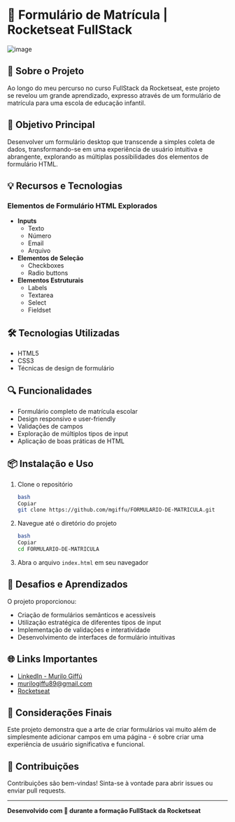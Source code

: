 # 📝 Formulário de Matrícula | Rocketseat FullStack

![image](https://github.com/user-attachments/assets/e88eb8af-c250-49eb-98ed-3f96ff1c2c17)

## 🚀 Sobre o Projeto

Ao longo do meu percurso no curso FullStack da Rocketseat, este projeto se revelou um grande aprendizado, expresso através de um formulário de matrícula para uma escola de educação infantil.

## 🎯 Objetivo Principal

Desenvolver um formulário desktop que transcende a simples coleta de dados, transformando-se em uma experiência de usuário intuitiva e abrangente, explorando as múltiplas possibilidades dos elementos de formulário HTML.

## 💡 Recursos e Tecnologias

### Elementos de Formulário HTML Explorados

- **Inputs**
    - Texto
    - Número
    - Email
    - Arquivo
- **Elementos de Seleção**
    - Checkboxes
    - Radio buttons
- **Elementos Estruturais**
    - Labels
    - Textarea
    - Select
    - Fieldset

## 🛠️ Tecnologias Utilizadas

- HTML5
- CSS3
- Técnicas de design de formulário

## 🔍 Funcionalidades

- Formulário completo de matrícula escolar
- Design responsivo e user-friendly
- Validações de campos
- Exploração de múltiplos tipos de input
- Aplicação de boas práticas de HTML

## 📦 Instalação e Uso

1. Clone o repositório
    
    ```bash
    bash
    Copiar
    git clone https://github.com/mgiffu/FORMULARIO-DE-MATRICULA.git
    
    ```
    
2. Navegue até o diretório do projeto
    
    ```bash
    bash
    Copiar
    cd FORMULARIO-DE-MATRICULA
    
    ```
    
3. Abra o arquivo `index.html` em seu navegador

## 💪 Desafios e Aprendizados

O projeto proporcionou:

- Criação de formulários semânticos e acessíveis
- Utilização estratégica de diferentes tipos de input
- Implementação de validações e interatividade
- Desenvolvimento de interfaces de formulário intuitivas

## 🌐 Links Importantes

- [LinkedIn - Murilo Giffú](https://www.linkedin.com/in/murilo-giffu/)
- murilogiffu89@gmail.com
- [Rocketseat](https://www.rocketseat.com.br/)

## 📝 Considerações Finais

Este projeto demonstra que a arte de criar formulários vai muito além de simplesmente adicionar campos em uma página - é sobre criar uma experiência de usuário significativa e funcional.

## 🤝 Contribuições

Contribuições são bem-vindas! Sinta-se à vontade para abrir issues ou enviar pull requests.

---

**Desenvolvido com 💜 durante a formação FullStack da Rocketseat**
